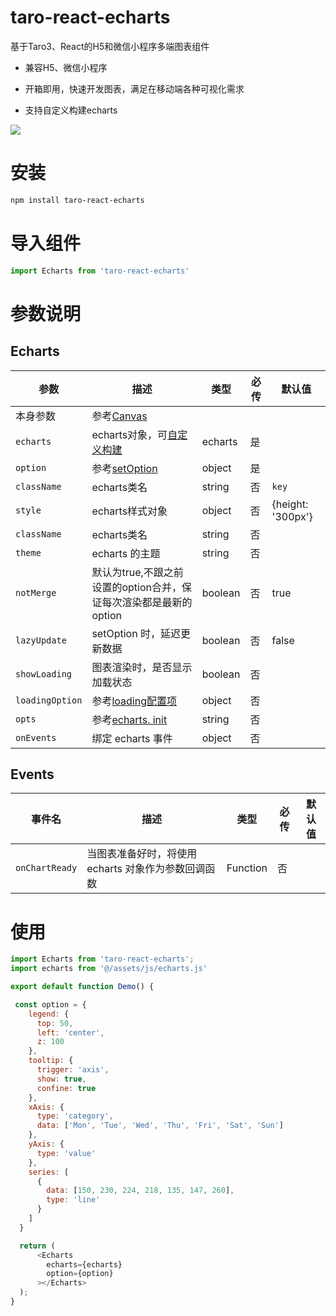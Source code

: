 # taro-react-echarts

基于Taro3、React的H5和微信小程序多端图表组件

- 兼容H5、微信小程序

- 开箱即用，快速开发图表，满足在移动端各种可视化需求

- 支持自定义构建echarts

![](https://raw.githubusercontent.com/qiuweikangdev/taro-react-echarts/master/images/demo.png)

# 安装

```bash
npm install taro-react-echarts
```

# 导入组件

```js
import Echarts from 'taro-react-echarts'
```

# 参数说明

## Echarts

| 参数              | 描述                                                                                 | 类型      | 必传  | 默认值               |
| --------------- | ---------------------------------------------------------------------------------- | ------- | --- | ----------------- |
| 本身参数            | 参考[Canvas](https://taro-docs.jd.com/taro/docs/components/canvas/)                  |         |     |                   |
| `echarts`       | echarts对象，可[自定义构建](https://echarts.apache.org/zh/builder.html)                                                                   | echarts | 是   |                   |
| `option`        | 参考[setOption](https://echarts.apache.org/zh/option.html#title)                     | object  | 是   |                   |
| `className`     | echarts类名                                                                          | string  | 否   | `key`             |
| `style`         | echarts样式对象                                                                        | object  | 否   | {height: '300px'} |
| `className`     | echarts类名                                                                          | string  | 否   |                   |
| `theme`         | echarts 的主题                                                                        | string  | 否   |                   |
| `notMerge`      | 默认为true,不跟之前设置的option合并，保证每次渲染都是最新的option                                          | boolean | 否   | true              |
| `lazyUpdate`    | setOption 时，延迟更新数据                                                                 | boolean | 否   | false             |
| `showLoading`   | 图表渲染时，是否显示加载状态                                                                     | boolean | 否   |                   |
| `loadingOption` | 参考[loading配置项](https://echarts.apache.org/zh/api.html#echartsInstance.showLoading) | object  | 否   |                   |
| `opts`          | 参考[echarts. init](https://echarts.apache.org/zh/api.html#echarts.init)             | string  | 否   |                   |
| `onEvents`      | 绑定 echarts 事件                                                                      | object  | 否   |                   |

## Events

| 事件名            | 描述                             | 类型       | 必传  | 默认值 |
| -------------- | ------------------------------ | -------- | --- | --- |
| `onChartReady` | 当图表准备好时，将使用 echarts 对象作为参数回调函数 | Function | 否   |     |

# 使用

```js
import Echarts from 'taro-react-echarts';
import echarts from '@/assets/js/echarts.js'

export default function Demo() {

 const option = {
    legend: {
      top: 50,
      left: 'center',
      z: 100
    },
    tooltip: {
      trigger: 'axis',
      show: true,
      confine: true
    },
    xAxis: {
      type: 'category',
      data: ['Mon', 'Tue', 'Wed', 'Thu', 'Fri', 'Sat', 'Sun']
    },
    yAxis: {
      type: 'value'
    },
    series: [
      {
        data: [150, 230, 224, 218, 135, 147, 260],
        type: 'line'
      }
    ]
  }

  return (
      <Echarts
        echarts={echarts}
        option={option}
      ></Echarts>
  );
}
```
